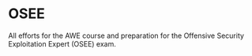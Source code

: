 # OSEE
All efforts for the AWE course and preparation for the Offensive Security Exploitation Expert (OSEE) exam.
